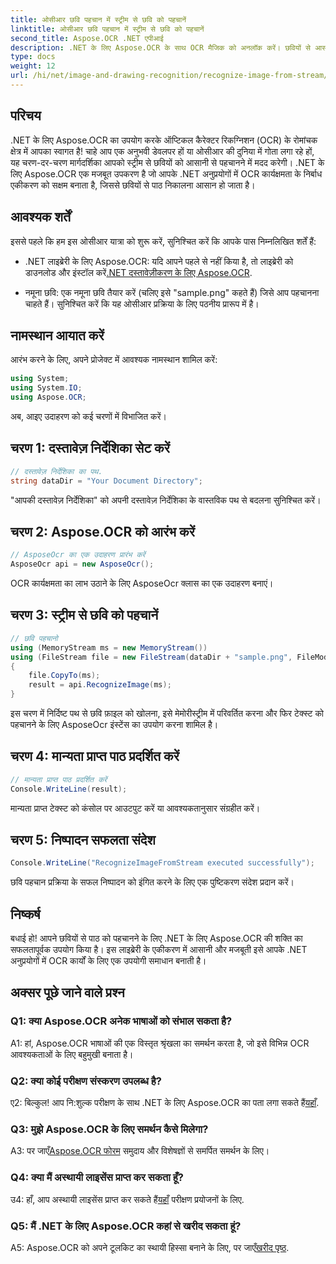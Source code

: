 ```yaml
---
title: ओसीआर छवि पहचान में स्ट्रीम से छवि को पहचानें
linktitle: ओसीआर छवि पहचान में स्ट्रीम से छवि को पहचानें
second_title: Aspose.OCR .NET एपीआई
description: .NET के लिए Aspose.OCR के साथ OCR मैजिक को अनलॉक करें। छवियों से आसानी से टेक्स्ट निकालें। चरण-दर-चरण मार्गदर्शन के लिए ट्यूटोरियल देखें।
type: docs
weight: 12
url: /hi/net/image-and-drawing-recognition/recognize-image-from-stream/
---
```

## परिचय

.NET के लिए Aspose.OCR का उपयोग करके ऑप्टिकल कैरेक्टर रिकग्निशन (OCR) के रोमांचक क्षेत्र में आपका स्वागत है! चाहे आप एक अनुभवी डेवलपर हों या ओसीआर की दुनिया में गोता लगा रहे हों, यह चरण-दर-चरण मार्गदर्शिका आपको स्ट्रीम से छवियों को आसानी से पहचानने में मदद करेगी। .NET के लिए Aspose.OCR एक मजबूत उपकरण है जो आपके .NET अनुप्रयोगों में OCR कार्यक्षमता के निर्बाध एकीकरण को सक्षम बनाता है, जिससे छवियों से पाठ निकालना आसान हो जाता है।

## आवश्यक शर्तें

इससे पहले कि हम इस ओसीआर यात्रा को शुरू करें, सुनिश्चित करें कि आपके पास निम्नलिखित शर्तें हैं:

-  .NET लाइब्रेरी के लिए Aspose.OCR: यदि आपने पहले से नहीं किया है, तो लाइब्रेरी को डाउनलोड और इंस्टॉल करें[.NET दस्तावेज़ीकरण के लिए Aspose.OCR](https://reference.aspose.com/ocr/net/).

- नमूना छवि: एक नमूना छवि तैयार करें (चलिए इसे "sample.png" कहते हैं) जिसे आप पहचानना चाहते हैं। सुनिश्चित करें कि यह ओसीआर प्रक्रिया के लिए पठनीय प्रारूप में है।

## नामस्थान आयात करें

आरंभ करने के लिए, अपने प्रोजेक्ट में आवश्यक नामस्थान शामिल करें:

```csharp
using System;
using System.IO;
using Aspose.OCR;
```

अब, आइए उदाहरण को कई चरणों में विभाजित करें।

## चरण 1: दस्तावेज़ निर्देशिका सेट करें

```csharp
// दस्तावेज़ निर्देशिका का पथ.
string dataDir = "Your Document Directory";
```

"आपकी दस्तावेज़ निर्देशिका" को अपनी दस्तावेज़ निर्देशिका के वास्तविक पथ से बदलना सुनिश्चित करें।

## चरण 2: Aspose.OCR को आरंभ करें

```csharp
// AsposeOcr का एक उदाहरण प्रारंभ करें
AsposeOcr api = new AsposeOcr();
```

OCR कार्यक्षमता का लाभ उठाने के लिए AsposeOcr क्लास का एक उदाहरण बनाएं।

## चरण 3: स्ट्रीम से छवि को पहचानें

```csharp
// छवि पहचानो
using (MemoryStream ms = new MemoryStream())
using (FileStream file = new FileStream(dataDir + "sample.png", FileMode.Open, FileAccess.Read))
{
    file.CopyTo(ms);
    result = api.RecognizeImage(ms);
}
```

इस चरण में निर्दिष्ट पथ से छवि फ़ाइल को खोलना, इसे मेमोरीस्ट्रीम में परिवर्तित करना और फिर टेक्स्ट को पहचानने के लिए AsposeOcr इंस्टेंस का उपयोग करना शामिल है।

## चरण 4: मान्यता प्राप्त पाठ प्रदर्शित करें

```csharp
// मान्यता प्राप्त पाठ प्रदर्शित करें
Console.WriteLine(result);
```

मान्यता प्राप्त टेक्स्ट को कंसोल पर आउटपुट करें या आवश्यकतानुसार संग्रहीत करें।

## चरण 5: निष्पादन सफलता संदेश

```csharp
Console.WriteLine("RecognizeImageFromStream executed successfully");
```

छवि पहचान प्रक्रिया के सफल निष्पादन को इंगित करने के लिए एक पुष्टिकरण संदेश प्रदान करें।

## निष्कर्ष

बधाई हो! आपने छवियों से पाठ को पहचानने के लिए .NET के लिए Aspose.OCR की शक्ति का सफलतापूर्वक उपयोग किया है। इस लाइब्रेरी के एकीकरण में आसानी और मजबूती इसे आपके .NET अनुप्रयोगों में OCR कार्यों के लिए एक उपयोगी समाधान बनाती है।

## अक्सर पूछे जाने वाले प्रश्न

### Q1: क्या Aspose.OCR अनेक भाषाओं को संभाल सकता है?

A1: हां, Aspose.OCR भाषाओं की एक विस्तृत श्रृंखला का समर्थन करता है, जो इसे विभिन्न OCR आवश्यकताओं के लिए बहुमुखी बनाता है।

### Q2: क्या कोई परीक्षण संस्करण उपलब्ध है?

 ए2: बिल्कुल! आप नि:शुल्क परीक्षण के साथ .NET के लिए Aspose.OCR का पता लगा सकते हैं[यहाँ](https://releases.aspose.com/).

### Q3: मुझे Aspose.OCR के लिए समर्थन कैसे मिलेगा?

 A3: पर जाएँ[Aspose.OCR फोरम](https://forum.aspose.com/c/ocr/16) समुदाय और विशेषज्ञों से समर्पित समर्थन के लिए।

### Q4: क्या मैं अस्थायी लाइसेंस प्राप्त कर सकता हूँ?

 उ4: हाँ, आप अस्थायी लाइसेंस प्राप्त कर सकते हैं[यहाँ](https://purchase.aspose.com/temporary-license/) परीक्षण प्रयोजनों के लिए.

### Q5: मैं .NET के लिए Aspose.OCR कहां से खरीद सकता हूं?

 A5: Aspose.OCR को अपने टूलकिट का स्थायी हिस्सा बनाने के लिए, पर जाएँ[खरीद पृष्ठ](https://purchase.aspose.com/buy).